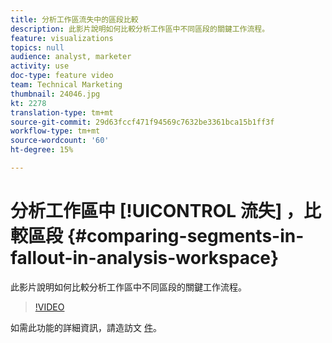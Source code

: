 ```yaml
---
title: 分析工作區流失中的區段比較
description: 此影片說明如何比較分析工作區中不同區段的關鍵工作流程。
feature: visualizations
topics: null
audience: analyst, marketer
activity: use
doc-type: feature video
team: Technical Marketing
thumbnail: 24046.jpg
kt: 2278
translation-type: tm+mt
source-git-commit: 29d63fccf471f94569c7632be3361bca15b1ff3f
workflow-type: tm+mt
source-wordcount: '60'
ht-degree: 15%

---
```



# 分析工作區中 [!UICONTROL 流失] ，比較區段 {#comparing-segments-in-fallout-in-analysis-workspace}

此影片說明如何比較分析工作區中不同區段的關鍵工作流程。

>[!VIDEO](https://video.tv.adobe.com/v/24046/?quality=12)

如需此功能的詳細資訊，請造訪文 [件](https://marketing.adobe.com/resources/help/zh_TW/analytics/analysis-workspace/compare-segments-fallout.html)。
